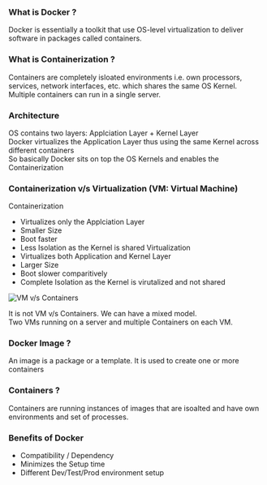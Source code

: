 ### What is Docker ?
 Docker is essentially a toolkit that use OS-level virtualization to deliver software in packages called containers.

### What is Containerization ?
Containers are completely isloated environments i.e. own processors, services, network interfaces, etc. which shares the same OS Kernel.
Multiple containers can run in a single server.

### Architecture
OS contains two layers: Applciation Layer + Kernel Layer  
Docker virtualizes the Application Layer thus using the same Kernel across different containers  
So basically Docker sits on top the OS Kernels and enables the Containerization  

### Containerization v/s Virtualization (VM: Virtual Machine)
Containerization
- Virtualizes only the Applciation Layer
- Smaller Size
- Boot faster
- Less Isolation as the Kernel is shared
Virtualization
- Virtualizes both Application and Kernel Layer
- Larger Size
- Boot slower comparitively
- Complete Isolation as the Kernel is virutalized and not shared

![VM v/s Containers](https://i2.wp.com/www.docker.com/blog/wp-content/uploads/Blog.-Are-containers-..VM-Image-1.png)

It is not VM v/s Containers. We can have a mixed model.  
Two VMs running on a server and multiple Containers on each VM.

### Docker Image ?
An image is a package or a template. It is used to create one or more containers

### Containers ?
Containers are running instances of images that are isoalted and have own environments and set of processes.

### Benefits of Docker
- Compatibility / Dependency
- Minimizes the Setup time
- Different Dev/Test/Prod environment setup
